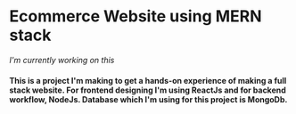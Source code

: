 # Ecommerce Website using MERN stack

<p><i>I'm currently working on this </i><p>
<h4>This is a project I'm making to get a hands-on experience of making a full stack website.
For frontend designing I'm using ReactJs and for backend workflow, NodeJs. Database which I'm using for this project is MongoDb.</h4>
